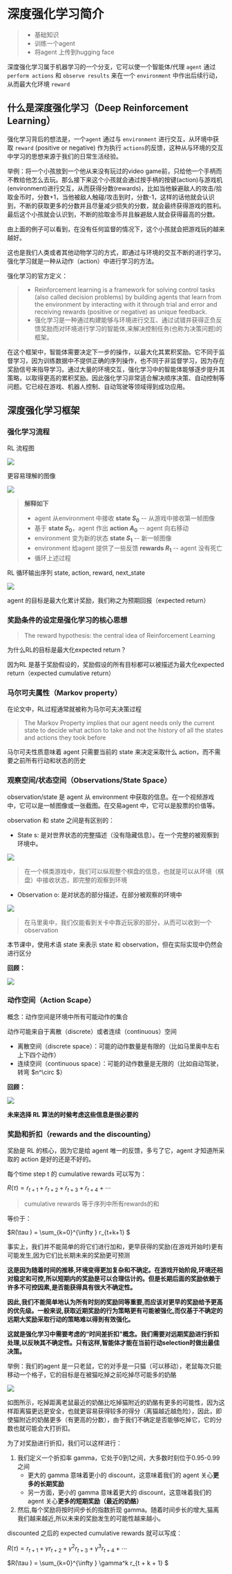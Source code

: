 # 深度强化学习简介
> - 基础知识
> - 训练一个agent
> - 将agent 上传到hugging face

深度强化学习属于机器学习的一个分支，它可以使一个智能体/代理 `agent` 通过 `perform actions` 和 `observe results` 来在一个 `environment` 中作出后续行动，从而最大化环境 `reward`

## 什么是深度强化学习（Deep Reinforcement Learning）
强化学习背后的想法是，一个`agent` 通过与 `environment` 进行交互，从环境中获取 `reward` (positive or negative) 作为执行 `actions`的反馈，这种从与环境的交互中学习的思想来源于我们的日常生活经验。


举例：将一个小孩放到一个他从来没有玩过的video game前，只给他一个手柄而不教给他怎么去玩。那么接下来这个小孩就会通过按手柄的按键(action)与游戏机(environment)进行交互，从而获得分数(rewards)，比如当他躲避敌人的攻击/拾取金币时，分数+1，当他被敌人触碰/攻击到时，分数-1，这样的话他就会认识到，不断的获取更多的分数并且尽量减少损失的分数，就会最终获得游戏的胜利。最后这个小孩就会认识到，不断的拾取金币并且躲避敌人就会获得最高的分数。


由上面的例子可以看到，在没有任何监督的情况下，这个小孩就会把游戏玩的越来越好。


这也是我们人类或者其他动物学习的方式，即通过与环境的交互不断的进行学习。强化学习就是一种从动作（action）中进行学习的方法。


强化学习的官方定义：
> - Reinforcement learning is a framework for solving control tasks (also called decision problems) by building agents that learn from the environment by interacting with it through trial and error and receiving rewards (positive or negative) as unique feedback.
> - 强化学习是一种通过构建能够与环境进行交互、通过试错并获得正负反馈奖励而对环境进行学习的智能体,来解决控制任务(也称为决策问题)的框架。


在这个框架中，智能体需要决定下一步的操作，以最大化其累积奖励。它不同于监督学习，因为训练数据中不提供正确的序列操作，也不同于非监督学习，因为存在奖励信号来指导学习。通过大量的环境交互，强化学习中的智能体能够逐步提升其策略，以取得更高的累积奖励。因此强化学习非常适合解决顺序决策、自动控制等问题。它已经在游戏、机器人控制、自动驾驶等领域得到成功应用。


## 深度强化学习框架

### 强化学习流程

RL 流程图

![](https://huggingface.co/datasets/huggingface-deep-rl-course/course-images/resolve/main/en/unit1/RL_process.jpg)

更容易理解的图像

![](https://huggingface.co/datasets/huggingface-deep-rl-course/course-images/resolve/main/en/unit1/RL_process_game.jpg)

> **解释如下**
> - agent 从environment 中接收 **state $S_0$** -- 从游戏中接收第一帧图像
> - 基于 **state $S_0$**，agent 作出 **action $A_0$** -- agent 向右移动
> - environment 变为新的状态 **state $S_1$** -- 新一帧图像
> - environment 给agent 提供了一些反馈 **rewards $R_1$** -- agent 没有死亡
> - 循环上述过程

RL 循环输出序列 state, action, reward, next_state

![](https://huggingface.co/datasets/huggingface-deep-rl-course/course-images/resolve/main/en/unit1/sars.jpg)

agent 的目标是最大化累计奖励，我们称之为预期回报（expected return）

### 奖励条件的设定是强化学习的核心思想
> The reward hypothesis: the central idea of Reinforcement Learning

为什么RL的目标是最大化expected return？

因为RL 是基于奖励假设的，奖励假设的所有目标都可以被描述为最大化expected return（expected cumulative return）

### 马尔可夫属性（Markov property）

在论文中，RL过程通常就被称为马尔可夫决策过程

> The Markov Property implies that our agent needs only the current state to decide what action to take and not the history of all the states and actions they took before

马尔可夫性质意味着 agent 只需要当前的 state 来决定采取什么 action，而不需要之前所有行动和状态的历史

### 观察空间/状态空间（Observations/State Space）

observation/state 是 agent 从 environment 中获取的信息。在一个视频游戏中，它可以是一帧图像或一张截图。在交易agent 中，它可以是股票的价值等。

observation 和 state 之间是有区别的：

- State s: 是对世界状态的完整描述（没有隐藏信息）。在一个完整的被观察到环境中。

![](https://huggingface.co/datasets/huggingface-deep-rl-course/course-images/resolve/main/en/unit1/chess.jpg)
> 在一个棋类游戏中，我们可以纵观整个棋盘的信息，也就是可以从环境（棋盘）中接收状态，即完整的观察到环境

- Observation o: 是对状态的部分描述，在部分被观察的环境中

![](https://huggingface.co/datasets/huggingface-deep-rl-course/course-images/resolve/main/en/unit1/mario.jpg)
> 在马里奥中，我们仅能看到关卡中靠近玩家的部分，从而可以收到一个observation

本节课中，使用术语 state 来表示 state 和 observation，但在实际实现中仍然会进行区分

**回顾：**

![](https://huggingface.co/datasets/huggingface-deep-rl-course/course-images/resolve/main/en/unit1/obs_space_recap.jpg)


### 动作空间（Action Scape）

概念：动作空间是环境中所有可能动作的集合

动作可能来自于离散（discrete）或者连续（continuous）空间

- 离散空间（discrete space）：可能的动作数量是有限的（比如马里奥中左右上下四个动作）
- 连续空间（continuous space）：可能的动作数量是无限的（比如自动驾驶，转弯 $n^\circ $）

**回顾：**

![](https://huggingface.co/datasets/huggingface-deep-rl-course/course-images/resolve/main/en/unit1/action_space.jpg)


**未来选择 RL 算法的时候考虑这些信息是很必要的**

### 奖励和折扣（rewards and the discounting）

奖励是 RL 的核心，因为它是给 agent 唯一的反馈，多亏了它，agent 才知道所采取的 action 是好的还是不好的。

每个time step t 的 cumulative rewards 可以写为：

$R(\tau ) = r_{t+1} + r_{t+2} + r_{t+3} + r_{t+4} + \cdots$

> cumulative rewards 等于序列中所有rewards的和

等价于：

$R(\tau ) = \sum_{k=0}^{\infty } r_{t+k+1} $

事实上，我们并不能简单的将它们进行加和，更早获得的奖励(在游戏开始时)更有可能发生,因为它们比长期未来的奖励更可预测

**这是因为随着时间的推移,环境变得更加复杂和不确定。在游戏开始阶段,环境还相对稳定和可控,所以短期内的奖励是可以合理估计的。但是长期后面的奖励依赖于许多不可控因素,是否能获得具有很大不确定性。**

**因此,我们不能简单地认为所有时刻的奖励同等重要,而应该对更早的奖励给予更高的优先级。一般来说,获取近期奖励的行为策略更有可能被强化,而仅基于不确定的远期大奖励采取行动的策略难以得到有效强化。**

**这就是强化学习中需要考虑的“时间差折扣”概念。我们需要对远期奖励进行折扣处理,以反映其不确定性。只有这样,智能体才能在当前行动selection时做出最佳决策。**

举例：我们的agent 是一只老鼠，它的对手是一只猫（可以移动），老鼠每次只能移动一个格子，它的目标是在被猫吃掉之前吃掉尽可能多的奶酪

![](https://huggingface.co/datasets/huggingface-deep-rl-course/course-images/resolve/main/en/unit1/rewards_3.jpg)

如图所示，吃掉距离老鼠最近的奶酪比吃掉猫附近的奶酪有更多的可能性，因为这样距离猫更远更安全，也就更容易获得较多的得分（离猫越近越危险），因此，即使猫附近的奶酪更多（有更高的分数），由于我们不确定是否能够吃掉它，它的分数也就可能会大打折扣。

为了对奖励进行折扣，我们可以这样进行：

1. 我们定义一个折扣率 gamma，它处于0到1之间，大多数时刻位于0.95-0.99之间
    - 更大的 gamma 意味着更小的 discount，这意味着我们的 agent 关心**更多的长期奖励**
    - 另一方面，更小的 gamma 意味着更大的 discount，这意味着我们的 agent 关心**更多的短期奖励（最近的奶酪）**
2. 然后,每个奖励将按时间步长的指数折现 gamma。随着时间步长的增大,猫离我们越来越近,所以未来的奖励发生的可能性越来越小。

discounted 之后的 expected cumulative rewards 就可以写成：

$R(\tau ) = r_{t+1} + \gamma r_{t + 2} + \gamma^2 r_{t+3} + \gamma^3 r_{t+4} + \cdots$

$R(\tau ) = \sum_{k=0}^{\infty } \gamma^k r_{t + k + 1} $








